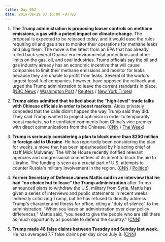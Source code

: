 ```yaml
---
title: Day 952
date: 2019-08-29 07:16:00 -07:00
---
```


1. **The Trump administration is proposing looser controls on methane emissions, a gas with a potent impact on climate-change**. The proposal is expected to be released today, and it would ease the rules requiring oil and gas sites to monitor their operations for methane leaks and plug them. The move is the latest from an EPA that has already rolled back several Obama-era environmental protections and other limits on the gas, oil, and coal industries. Trump officials say the oil and gas industry already has an economic incentive that will cause companies to limit their methane emissions and monitor for leaks because they are unable to profit from leaks. Several of the world's largest fossil fuel companies, however, have opposed the rollback and urged the Trump administration to leave the current standards in place. ([NBC News](https://www.nbcnews.com/politics/politics-news/trump-admin-roll-back-rules-climate-changing-methane-n1047656) / [Washington Post](https://www.washingtonpost.com/climate-environment/2019/08/29/trump-administration-reverse-limits-methane-powerful-greenhouse-gas/) / [Reuters](https://www.reuters.com/article/us-usa-climate-methane-idUSKCN1VJ1IU) / [New York Times](https://www.nytimes.com/2019/08/29/climate/epa-methane-greenhouse-gas.html))

2. **Trump aides admitted that he lied about the "high-level" trade talks with Chinese officials in order to boost markets**. Aides privately conceded that the calls didn't happen the way Trump said they did. They said Trump wanted to project optimism in order to temporarily boost markets, so he conflated comments from China's vice premier with direct communications from the Chinese. ([CNN](https://www.cnn.com/2019/08/28/politics/donald-trump-2020-election-pardons-walls-victories/index.html) / [The Week](https://theweek.com/speedreads/861882/trump-reportedly-looking-into-hitting-beijing-antique-debt-obligations-from-imperial-china))

3. **Trump is seriously considering a plan to block more than $250 million in foreign aid to Ukraine**. He has reportedly been considering the plan for weeks, a move that has been spearheaded by his acting chief of staff Mick Mulvaney. The White House recently notified relevant agencies and congressional committees of its intent to block the aid to Ukraine. The funding is seen as a crucial part of U.S. attempts to counter Russia's military involvement in the region. ([CNN](https://www.cnn.com/2019/08/29/politics/trump-ukraine-military-assistance/index.html) / [Politico](https://www.politico.com/story/2019/08/28/trump-ukraine-military-aid-russia-1689531)) 

4. **Former Secretary of Defense James Mattis said in an interview that he had "no choice but to leave" the Trump administration** after Trump announced plans to withdraw the U.S. military from Syria. Mattis has given a series of interviews and public statements in recent weeks indirectly criticizing Trump, but he has refused to directly address Trump's character and fitness for office, citing a "duty of silence" to the administration. "When you leave an administration over clear policy differences," Mattis said, "you need to give the people who are still there as much opportunity as possible to defend the country." ([CNN](https://www.cnn.com/2019/08/29/politics/james-mattis-no-choice-but-to-leave-trump-administration/index.html))

5. **Trump made 48 false claims between Tuesday and Sunday last week**. He has averaged 7.7 false claims per day since July 8. ([CNN](https://www.cnn.com/2019/08/28/politics/fact-check-trump-weekly-tally-48-false-claims/index.html))